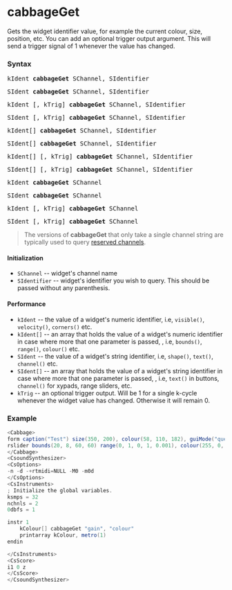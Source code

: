 # cabbageGet

Gets the widget identifier value, for example the current colour, size, position, etc. You can add an optional trigger output argument. This will send a trigger signal of 1 whenever the value has changed. 

### Syntax

<pre>kIdent <b>cabbageGet</b> SChannel, SIdentifier</pre>
<pre>SIdent <b>cabbageGet</b> SChannel, SIdentifier</pre>
<pre>kIdent [, kTrig] <b>cabbageGet</b> SChannel, SIdentifier</pre>
<pre>SIdent [, kTrig] <b>cabbageGet</b> SChannel, SIdentifier</pre>

<pre>kIdent[] <b>cabbageGet</b> SChannel, SIdentifier</pre>
<pre>SIdent[] <b>cabbageGet</b> SChannel, SIdentifier</pre>
<pre>kIdent[] [, kTrig] <b>cabbageGet</b> SChannel, SIdentifier</pre>
<pre>SIdent[] [, kTrig] <b>cabbageGet</b> SChannel, SIdentifier</pre>

<pre>kIdent <b>cabbageGet</b> SChannel</pre>
<pre>SIdent <b>cabbageGet</b> SChannel</pre>
<pre>kIdent [, kTrig] <b>cabbageGet</b> SChannel</pre>
<pre>SIdent [, kTrig] <b>cabbageGet</b> SChannel</pre>

>The versions of <b>cabbageGet</b> that only take a single channel string are typically used to query [reserved channels](./macros_and_reserved_channels.md). 

#### Initialization

* `SChannel` -- widget's channel name
* `SIdentifier` -- widget's identifier you wish to query. This should be passed without any parenthesis. 

#### Performance

* `kIdent` -- the value of a widget's numeric identifier, i.e, `visible()`, `velocity()`, `corners()` etc. 
* `kIdent[]` -- an array that holds the value of a widget's numeric identifier in case where more that one parameter is passed, , i.e, `bounds()`, `range()`, `colour()` etc. 
* `SIdent` -- the value of a widget's string identifier, i.e, `shape()`, `text()`, `channel()` etc. 
* `SIdent[]` -- an array that holds the value of a widget's string identifier in case where more that one parameter is passed, , i.e, `text()` in buttons, `channel()` for xypads, range sliders, etc. 
* `kTrig` -- an optional trigger output. Will be 1 for a single k-cycle whenever the widget value has changed. Otherwise it will remain 0.  



### Example

```csharp
<Cabbage>
form caption("Test") size(350, 200), colour(58, 110, 182), guiMode("queue"), pluginId("sfi1")
rslider bounds(20, 8, 60, 60) range(0, 1, 0, 1, 0.001), colour(255, 0, 0), channel("gain"), text("Gain")
</Cabbage>
<CsoundSynthesizer>
<CsOptions>
-n -d -+rtmidi=NULL -M0 -m0d 
</CsOptions>
<CsInstruments>
; Initialize the global variables. 
ksmps = 32
nchnls = 2
0dbfs = 1

instr 1
    kColour[] cabbageGet "gain", "colour"
    printarray kColour, metro(1)
endin

</CsInstruments>
<CsScore>
i1 0 z
</CsScore>
</CsoundSynthesizer>
```